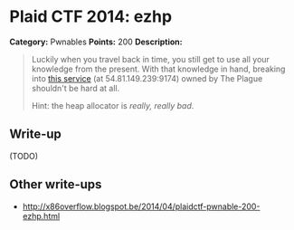 # Plaid CTF 2014: ezhp

**Category:** Pwnables
**Points:** 200
**Description:**

> Luckily when you travel back in time, you still get to use all your knowledge from the present. With that knowledge in hand, breaking into [this service](ezhp-b502addeb274f41757555c05b08e3b05.tar.bz2) (at 54.81.149.239:9174) owned by The Plague shouldn't be hard at all.
>
> Hint: the heap allocator is *really, really bad*.

## Write-up

(TODO)

## Other write-ups

* <http://x86overflow.blogspot.be/2014/04/plaidctf-pwnable-200-ezhp.html>
